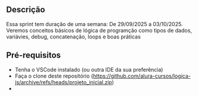 ## Descrição
Essa sprint tem duração de uma semana: De 29/09/2025 a 03/10/2025.
Veremos conceitos básicos de lógica de programção como tipos de dados, variávies, debug, concatenação, loops e boas práticas

## Pré-requisitos
- Tenha o VSCode instalado (ou outra IDE da sua preferência)
- Faça o clone deste repositório (https://github.com/alura-cursos/logica-js/archive/refs/heads/projeto_inicial.zip)
- 
